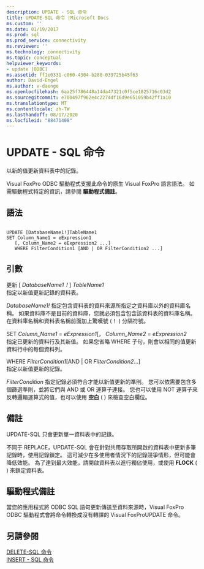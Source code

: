 ```yaml
---
description: UPDATE - SQL 命令
title: UPDATE-SQL 命令 |Microsoft Docs
ms.custom: ''
ms.date: 01/19/2017
ms.prod: sql
ms.prod_service: connectivity
ms.reviewer: ''
ms.technology: connectivity
ms.topic: conceptual
helpviewer_keywords:
- update [ODBC]
ms.assetid: ff1e0331-c060-4304-b280-039725b45f63
author: David-Engel
ms.author: v-daenge
ms.openlocfilehash: 6aa25f786448a14da47321c0f5ce1825716c03d2
ms.sourcegitcommit: e700497f962e4c2274df16d9e651059b42ff1a10
ms.translationtype: MT
ms.contentlocale: zh-TW
ms.lasthandoff: 08/17/2020
ms.locfileid: "88471408"
---
```

# <a name="update---sql-command"></a>UPDATE - SQL 命令
以新的值更新資料表中的記錄。  
  
 Visual FoxPro ODBC 驅動程式支援此命令的原生 Visual FoxPro 語言語法。 如需驅動程式特定的資訊，請參閱 **驅動程式備註**。  
  
## <a name="syntax"></a>語法  
  
```  
  
UPDATE [DatabaseName1!]TableName1  
SET Column_Name1 = eExpression1  
   [, Column_Name2 = eExpression2 ...]  
   WHERE FilterCondition1 [AND | OR FilterCondition2 ...]  
```  
  
## <a name="arguments"></a>引數  
 更新 [ *DatabaseName1！*] *TableName1*  
 指定以新值更新記錄的資料表。  
  
 *DatabaseName1!* 指定包含資料表的資料來源所指定之資料庫以外的資料庫名稱。 如果資料庫不是目前的資料庫，您就必須包含包含該資料表的資料庫名稱。 在資料庫名稱和資料表名稱前面加上驚嘆號 (！ ) 分隔符號。  
  
 SET *Column_Name1* =  *eExpression1*[， *Column_Name2* =  *eExpression2*  
 指定已更新的資料行及其新值。 如果您省略 WHERE 子句，則會以相同的值更新資料行中的每個資料列。  
  
 WHERE *FilterCondition1*[AND &#124; OR *FilterCondition2*...]  
 指定以新值更新的記錄。  
  
 *FilterCondition* 指定記錄必須符合才能以新值更新的準則。 您可以依需要包含多個篩選準則，並將它們與 AND 或 OR 運算子連接。 您也可以使用 NOT 運算子來反轉邏輯運算式的值，也可以使用 **空白** ( ) 來檢查空白欄位。  
  
## <a name="remarks"></a>備註  
 UPDATE-SQL 只會更新單一資料表中的記錄。  
  
 不同于 REPLACE，UPDATE-SQL 會在針對共用存取所開啟的資料表中更新多筆記錄時，使用記錄鎖定。 這可減少在多使用者情況下的記錄競爭情形，但可能會降低效能。 為了達到最大效能，請開啟資料表以進行獨佔使用，或使用 **FLOCK** ( ) 來鎖定資料表。  
  
## <a name="driver-remarks"></a>驅動程式備註  
 當您的應用程式將 ODBC SQL 語句更新傳送至資料來源時，Visual FoxPro ODBC 驅動程式會將命令轉換成沒有轉譯的 Visual FoxProUPDATE 命令。  
  
## <a name="see-also"></a>另請參閱  
 [DELETE-SQL 命令](../../odbc/microsoft/delete-sql-command.md)   
 [INSERT - SQL 命令](../../odbc/microsoft/insert-sql-command.md)
